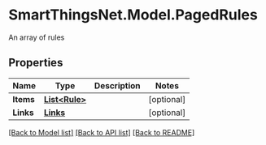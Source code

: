 # SmartThingsNet.Model.PagedRules
An array of rules
## Properties

Name | Type | Description | Notes
------------ | ------------- | ------------- | -------------
**Items** | [**List&lt;Rule&gt;**](Rule.md) |  | [optional] 
**Links** | [**Links**](Links.md) |  | [optional] 

[[Back to Model list]](../README.md#documentation-for-models) [[Back to API list]](../README.md#documentation-for-api-endpoints) [[Back to README]](../README.md)

